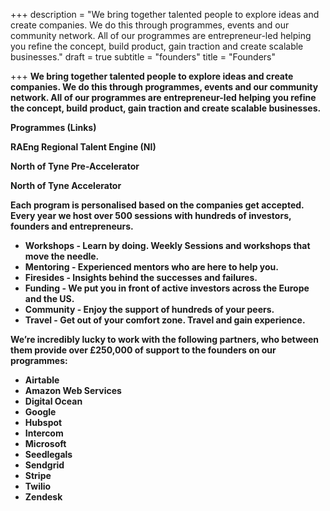 +++
description = "We bring together talented people to explore ideas and create companies.  We do this through programmes, events and our community network.  All of our programmes are entrepreneur-led helping you refine the concept, build product, gain traction and create scalable businesses."
draft = true
subtitle = "founders"
title = "Founders"

+++
**We bring together talented people to explore ideas and create companies. We do this through programmes, events and our community network. All of our programmes are entrepreneur-led helping you refine the concept, build product, gain traction and create scalable businesses.**

**Programmes (Links)**

**RAEng Regional Talent Engine (NI)**

**North of Tyne Pre-Accelerator**

**North of Tyne Accelerator**

**Each program is personalised based on the companies get accepted. Every year we host over 500 sessions with hundreds of investors, founders and entrepreneurs.**

* **Workshops - Learn by doing. Weekly Sessions and workshops that move the needle.**
* **Mentoring - Experienced mentors who are here to help you.**
* **Firesides - Insights behind the successes and failures.**
* **Funding - We put you in front of active investors across the Europe and the US.**
* **Community - Enjoy the support of hundreds of your peers.**
* **Travel - Get out of your comfort zone. Travel and gain experience.**

**We’re incredibly lucky to work with the following partners, who between them provide over £250,000 of support to the founders on our programmes:**

* **Airtable**
* **Amazon Web Services**
* **Digital Ocean**
* **Google**
* **Hubspot**
* **Intercom**
* **Microsoft**
* **Seedlegals**
* **Sendgrid**
* **Stripe**
* **Twilio**
* **Zendesk**